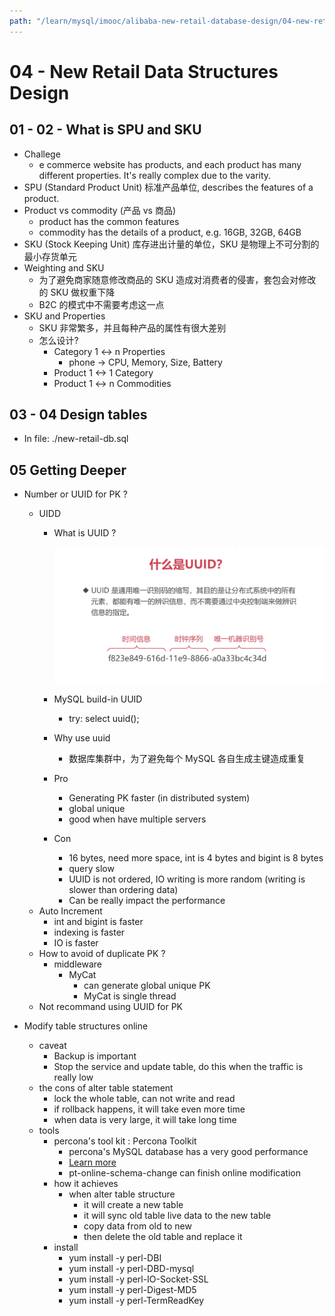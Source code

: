 ```yaml
---
path: "/learn/mysql/imooc/alibaba-new-retail-database-design/04-new-retail-data-structures-design/"
---
```


# 04 - New Retail Data Structures Design

## 01 - 02 - What is SPU and SKU

- Challege
  - e commerce website has products, and each product has many different properties. It's really complex due to the varity.
- SPU (Standard Product Unit) 标准产品单位, describes the features of a product.
- Product vs commodity (产品 vs 商品)
  - product has the common features
  - commodity has the details of a product, e.g. 16GB, 32GB, 64GB
- SKU (Stock Keeping Unit) 库存进出计量的单位，SKU 是物理上不可分割的最小存货单元
- Weighting and SKU
  - 为了避免商家随意修改商品的 SKU 造成对消费者的侵害，套包会对修改的 SKU 做权重下降
  - B2C 的模式中不需要考虑这一点
- SKU and Properties
  - SKU 非常繁多，并且每种产品的属性有很大差别
  - 怎么设计?
    - Category 1 <-> n Properties
      - phone -> CPU, Memory, Size, Battery
    - Product 1 <-> 1 Category
    - Product 1 <-> n Commodities

## 03 - 04 Design tables

- In file: ./new-retail-db.sql

## 05 Getting Deeper

- Number or UUID for PK ?
  - UIDD
    - What is UUID ?

      ![UUID](./what-is-uuid.png)

    - MySQL build-in UUID
      - try: select uuid();
    - Why use uuid
      - 数据库集群中，为了避免每个 MySQL 各自生成主键造成重复
    - Pro
      - Generating PK faster (in distributed system)
      - global unique
      - good when have multiple servers
    - Con
      - 16 bytes, need more space, int is 4 bytes and bigint is 8 bytes
      - query slow
      - UUID is not ordered, IO writing is more random (writing is slower than ordering data)
      - Can be really impact the performance
  - Auto Increment
    - int and bigint is faster
    - indexing is faster
    - IO is faster
  - How to avoid of duplicate PK ?
    - middleware
      - MyCat
        - can generate global unique PK
        - MyCat is single thread
  - Not recommand using UUID for PK

- Modify table structures online
  - caveat
    - Backup is important
    - Stop the service and update table, do this when the traffic is really low
  - the cons of alter table statement
    - lock the whole table, can not write and read
    - if rollback happens, it will take even more time
    - when data is very large, it will take long time
  - tools
    - percona's tool kit : Percona Toolkit
      - percona's MySQL database has a very good performance
      - [Learn more](https://blog.csdn.net/wsk1103/article/details/80960300)
      - pt-online-schema-change can finish online modification
    - how it achieves
      - when alter table structure
        - it will create a new table
        - it will sync old table live data to the new table
        - copy data from old to new
        - then delete the old table and replace it
    - install
      - yum install -y perl-DBI
      - yum install -y perl-DBD-mysql
      - yum install -y perl-IO-Socket-SSL
      - yum install -y perl-Digest-MD5
      - yum install -y perl-TermReadKey

<!-- https://coding.imooc.com/lesson/353.html#mid=26131 -->
